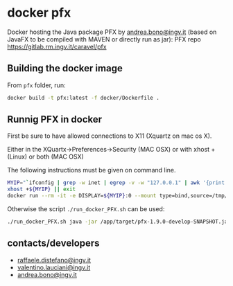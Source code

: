 # docker pfx 

Docker hosting the Java package PFX by andrea.bono@ingv.it (based on JavaFX to be compiled with MAVEN or directly run as jar): PFX repo https://gitlab.rm.ingv.it/caravel/pfx

## Building the docker image
From `pfx` folder, run:
```sh
docker build -t pfx:latest -f docker/Dockerfile .
```

## Runnig PFX in docker

First be sure to have allowed connections to X11 (Xquartz on mac os X).

Either in the XQuartx-\>Preferences-\>Security (MAC OSX) or with xhost + (Linux) or both (MAC OSX)

<!-- General based on ifconfig-->
The following instructions must be given on command line.
```sh
MYIP="`ifconfig | grep -w inet | egrep -v -w "127.0.0.1" | awk '{print $2}' | head -n 1`"
xhost +${MYIP} || exit
docker run --rm -it -e DISPLAY=${MYIP}:0 --mount type=bind,source=/tmp/.X11-unix,target=/tmp/.X11-unix --name pfx_latest pfx:latest java -jar /app/target/pfx-1.9.0-develop-SNAPSHOT.jar
```

Otherwise the script `./run_docker_PFX.sh` can be used:
```sh
./run_docker_PFX.sh java -jar /app/target/pfx-1.9.0-develop-SNAPSHOT.jar
```

## contacts/developers 
- raffaele.distefano@ingv.it
- valentino.lauciani@ingv.it
- andrea.bono@ingv.it
